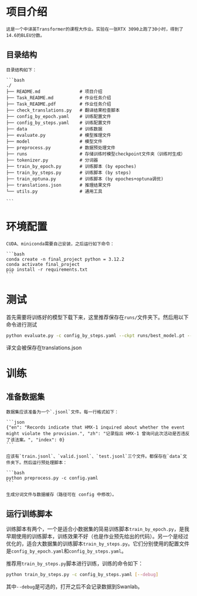 # 项目介绍

    这是一个中译英Transformer的课程大作业。实验在一张RTX 3090上跑了30小时，得到了14.6的BLEU分数。

## 目录结构

    目录结构如下：

    ```bash
    ./
    ├── README.md               # 项目介绍
    ├── Task_README.md          # 作业任务介绍
    ├── Task_README.pdf         # 作业任务介绍
    ├── check_translations.py   # 翻译结果检查脚本
    ├── config_by_epoch.yaml    # 训练配置文件
    ├── config_by_steps.yaml    # 训练配置文件
    ├── data                    # 训练数据
    ├── evaluate.py             # 模型推理文件
    ├── model                   # 模型文件
    ├── preprocess.py           # 数据预处理文件
    ├── runs                    # 存储训练时模型checkpoint文件夹（训练时生成）
    ├── tokenizer.py            # 分词器
    ├── train_by_epoch.py       # 训练脚本 (by epoches)
    ├── train_by_steps.py       # 训练脚本 (by steps)
    ├── train_optuna.py         # 训练脚本 (by epoches+optuna调优)
    ├── translations.json       # 推理结果文件
    └── utils.py                # 通用工具

    ```

# 环境配置

    CUDA、miniconda需要自己安装，之后运行如下命令：

    ```bash
    conda create -n final_project python = 3.12.2
    conda activate final_project
    pip install -r requirements.txt
    ```


# 测试

首先需要将训练好的模型下载下来，这里推荐保存在`runs/`文件夹下。然后用以下命令进行测试

```bash
python evaluate.py -c config_by_steps.yaml --ckpt runs/best_model.pt --save_path translations.json
```

译文会被保存在translations.json

# 训练

## 准备数据集
    数据集应该准备为一个`.jsonl`文件。每一行格式如下：
    
    ```json
    {"en": "Records indicate that HMX-1 inquired about whether the event might violate the provision.", "zh": "记录指出 HMX-1 曾询问此次活动是否违反了该法案。", "index": 0}
    ```

    应该有`train.jsonl`、`valid.jsonl`、`test.jsonl`三个文件。都保存在`data`文件夹下。然后运行预处理脚本：

    ```bash
    python preprocess.py -c config.yaml
    ```

    生成分词文件与数据缓存（路径可在 config 中修改）。

## 运行训练脚本

训练脚本有两个，一个是适合小数据集的简易训练脚本`train_by_epoch.py`，是我早期使用的训练脚本，训练效果不好（也是作业预先给出的代码）。另一个是经过优化的，适合大数据集的训练脚本`train_by_steps.py`。它们分别使用的配置文件是`config_by_epoch.yaml`和`config_by_steps.yaml`。

推荐用`train_by_steps.py`脚本进行训练，训练的命令如下：

```bash
python train_by_steps.py -c config_by_steps.yaml [--debug]
```

其中`--debug`是可选的，打开之后不会记录数据到Swanlab。